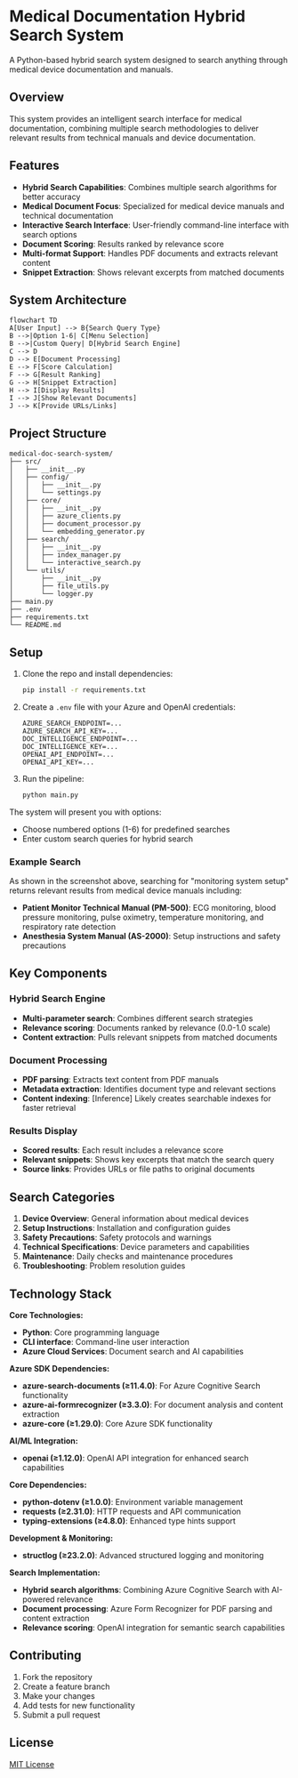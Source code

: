 # Medical Documentation Hybrid Search System

A Python-based hybrid search system designed to search anything through medical device documentation and manuals.

## Overview

This system provides an intelligent search interface for medical documentation, combining multiple search methodologies to deliver relevant results from technical manuals and device documentation.

## Features

- **Hybrid Search Capabilities**: Combines multiple search algorithms for better accuracy
- **Medical Document Focus**: Specialized for medical device manuals and technical documentation  
- **Interactive Search Interface**: User-friendly command-line interface with search options
- **Document Scoring**: Results ranked by relevance score
- **Multi-format Support**: Handles PDF documents and extracts relevant content
- **Snippet Extraction**: Shows relevant excerpts from matched documents

## System Architecture
```mermaid
flowchart TD
A[User Input] --> B{Search Query Type}
B -->|Option 1-6| C[Menu Selection]
B -->|Custom Query| D[Hybrid Search Engine]
C --> D
D --> E[Document Processing]
E --> F[Score Calculation]
F --> G[Result Ranking]
G --> H[Snippet Extraction]
H --> I[Display Results]
I --> J[Show Relevant Documents]
J --> K[Provide URLs/Links]
```

## Project Structure
```
medical-doc-search-system/
├── src/
│   ├── __init__.py
│   ├── config/
│   │   ├── __init__.py
│   │   └── settings.py
│   ├── core/
│   │   ├── __init__.py
│   │   ├── azure_clients.py
│   │   ├── document_processor.py
│   │   └── embedding_generator.py
│   ├── search/
│   │   ├── __init__.py
│   │   ├── index_manager.py
│   │   └── interactive_search.py
│   └── utils/
│       ├── __init__.py
│       ├── file_utils.py
│       └── logger.py
├── main.py
├── .env
├── requirements.txt
└── README.md
```

## Setup
1. Clone the repo and install dependencies:
   ```bash
   pip install -r requirements.txt
   ```
2. Create a `.env` file with your Azure and OpenAI credentials:
   ```env
   AZURE_SEARCH_ENDPOINT=...
   AZURE_SEARCH_API_KEY=...
   DOC_INTELLIGENCE_ENDPOINT=...
   DOC_INTELLIGENCE_KEY=...
   OPENAI_API_ENDPOINT=...
   OPENAI_API_KEY=...
   ```
3. Run the pipeline:
   ```bash
   python main.py
   ```

The system will present you with options:
- Choose numbered options (1-6) for predefined searches
- Enter custom search queries for hybrid search

### Example Search

As shown in the screenshot above, searching for "monitoring system setup" returns relevant results from medical device manuals including:

- **Patient Monitor Technical Manual (PM-500)**: ECG monitoring, blood pressure monitoring, pulse oximetry, temperature monitoring, and respiratory rate detection
- **Anesthesia System Manual (AS-2000)**: Setup instructions and safety precautions

## Key Components

### Hybrid Search Engine
- **Multi-parameter search**: Combines different search strategies
- **Relevance scoring**: Documents ranked by relevance (0.0-1.0 scale)
- **Content extraction**: Pulls relevant snippets from matched documents

### Document Processing
- **PDF parsing**: Extracts text content from PDF manuals
- **Metadata extraction**: Identifies document type and relevant sections
- **Content indexing**: [Inference] Likely creates searchable indexes for faster retrieval

### Results Display
- **Scored results**: Each result includes a relevance score
- **Relevant snippets**: Shows key excerpts that match the search query
- **Source links**: Provides URLs or file paths to original documents

## Search Categories

1. **Device Overview**: General information about medical devices
2. **Setup Instructions**: Installation and configuration guides  
3. **Safety Precautions**: Safety protocols and warnings
4. **Technical Specifications**: Device parameters and capabilities
5. **Maintenance**: Daily checks and maintenance procedures
6. **Troubleshooting**: Problem resolution guides

## Technology Stack

**Core Technologies:**
- **Python**: Core programming language
- **CLI interface**: Command-line user interaction
- **Azure Cloud Services**: Document search and AI capabilities

**Azure SDK Dependencies:**
- **azure-search-documents (≥11.4.0)**: For Azure Cognitive Search functionality
- **azure-ai-formrecognizer (≥3.3.0)**: For document analysis and content extraction
- **azure-core (≥1.29.0)**: Core Azure SDK functionality

**AI/ML Integration:**
- **openai (≥1.12.0)**: OpenAI API integration for enhanced search capabilities

**Core Dependencies:**
- **python-dotenv (≥1.0.0)**: Environment variable management
- **requests (≥2.31.0)**: HTTP requests and API communication
- **typing-extensions (≥4.8.0)**: Enhanced type hints support

**Development & Monitoring:**
- **structlog (≥23.2.0)**: Advanced structured logging and monitoring

**Search Implementation:**
- **Hybrid search algorithms**: Combining Azure Cognitive Search with AI-powered relevance
- **Document processing**: Azure Form Recognizer for PDF parsing and content extraction
- **Relevance scoring**: OpenAI integration for semantic search capabilities

## Contributing

1. Fork the repository
2. Create a feature branch
3. Make your changes
4. Add tests for new functionality
5. Submit a pull request

## License

[MIT License](LICENSE)